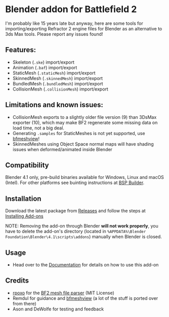 # Blender addon for Battlefield 2
I'm probably like 15 years late but anyway, here are some tools for importing/exporting Refractor 2 engine files for Blender as an alternative to 3ds Max tools. Please report any issues found!

## Features:
- Skeleton (`.ske`) import/export
- Animation (`.baf`) import/export
- StaticMesh (`.staticMesh`) import/export
- SkinnedMesh (`.skinnedMesh`) import/export
- BundledMesh (`.bundledMesh`) import/export
- CollisionMesh (`.collisionMesh`) import/export

## Limitations and known issues:
- CollisionMesh exports to a slightly older file version (9) than 3DsMax exporter (10), which may make BF2 regenerate some missing data on load time, not a big deal.
- Generating `.samples` for StaticMeshes is not yet supported, use [bfmeshview](http://www.bytehazard.com/bfstuff/bfmeshview/)!
- SkinnedMeshes using Object Space normal maps will have shading issues when deformed/animated inside Blender

## Compatibility
Blender 4.1 only, pre-build binaries available for Windows, Linux and macOS (Intel). For other platforms see buinting instructions at [BSP Builder](bsp_builder/README.md).

## Installation
Download the latest package from [Releases](releases/latest) and follow the steps at [Installing Add-ons](https://docs.blender.org/manual/en/latest/editors/preferences/addons.html#installing-add-ons)

NOTE: Removing the add-on through Blender **will not work properly**, you have to delete the add-on's directory (located in `%APPDATA%\Blender Foundation\Blender\4.1\scripts\addons`) manually when Blender is closed.

## Usage
- Head over to the [Documentation](docs/README.md) for details on how to use this add-on

## Credits
- [rpoxo](https://github.com/rpoxo) for the [BF2 mesh file parser](https://github.com/rpoxo/bf2mesh) (MIT License)
- Remdul for guidance and [bfmeshview](http://www.bytehazard.com/bfstuff/bfmeshview/) (a lot of the stuff is ported over from there)
- Ason and DeWolfe for testing and feedback
